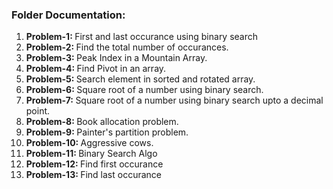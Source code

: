 <h3>Folder Documentation: </h3>
<ol>
    <li><b>Problem-1: </b>First and last occurance using binary search</li>
    <li><b>Problem-2: </b>Find the total number of occurances.</li>
    <li><b>Problem-3: </b>Peak Index in a Mountain Array.</li>
    <li><b>Problem-4: </b>Find Pivot in an array.</li>
    <li><b>Problem-5: </b>Search element in sorted and rotated array.</li>
    <li><b>Problem-6: </b>Square root of a number using binary search.</li>
    <li><b>Problem-7: </b>Square root of a number using binary search upto a decimal point.</li>
    <li><b>Problem-8: </b>Book allocation problem.</li>
    <li><b>Problem-9: </b>Painter's partition problem.</li>
    <li><b>Problem-10: </b>Aggressive cows.</li>
    <li><b>Problem-11: </b>Binary Search Algo</li>
    <li><b>Problem-12: </b>Find first occurance</li>
    <li><b>Problem-13: </b>Find last occurance</li>
</ol>
